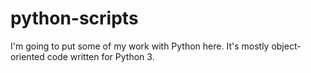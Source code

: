 # python-scripts

I'm going to put some of my work with Python here. It's mostly object-oriented code written for Python 3. 
